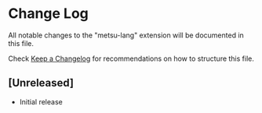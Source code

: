 # Change Log

All notable changes to the "metsu-lang" extension will be documented in this file.

Check [Keep a Changelog](http://keepachangelog.com/) for recommendations on how to structure this file.

## [Unreleased]

- Initial release